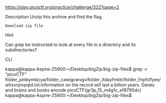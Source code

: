 
https://play.picoctf.org/practice/challenge/322?page=2

Description
Unzip this archive and find the flag.

    Download zip file

Hint

Can grep be instructed to look at every file in a directory and its subdirectories?

CLI

kappa@kappa-Aspire-Z5600:~/Desktop/bigZip/big-zip-files$ grep -r "picoCTF"
folder_pmbymkjcya/folder_cawigcwvgv/folder_ltdayfmktr/folder_fnpfclfyee/whzxrpivpqld.txt:information on the record will last a billion years. Genes and brains and books encode picoCTF{gr3p_15_m4g1c_ef8790dc}
kappa@kappa-Aspire-Z5600:~/Desktop/bigZip/big-zip-files$ 



